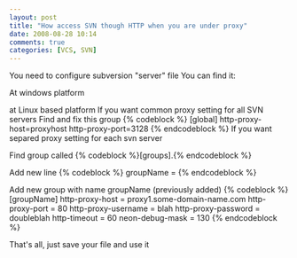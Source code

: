 ```yaml
---
layout: post
title: "How access SVN though HTTP when you are under proxy"
date: 2008-08-28 10:14
comments: true
categories: [VCS, SVN]
---
```


You need to configure subversion "server" file
You can find it:

At windows platform

at Linux based platform
If you want common proxy setting for all SVN servers
Find and fix this group
{% codeblock %}
[global]
http-proxy-host=proxyhost
http-proxy-port=3128
{% endcodeblock %}
If you want separed proxy setting for each svn server

Find group called {% codeblock %}[groups].{% endcodeblock %}

Add new line
{% codeblock %} groupName = {% endcodeblock %}

Add new group with name groupName (previously added)
{% codeblock %}
[groupName]
http-proxy-host = proxy1.some-domain-name.com
http-proxy-port = 80
http-proxy-username = blah
http-proxy-password = doubleblah
http-timeout = 60
neon-debug-mask = 130
{% endcodeblock %}

That's all, just save your file and use it

